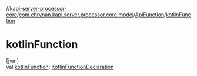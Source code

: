 //[kapi-server-processor-core](../../../index.md)/[com.chrynan.kapi.server.processor.core.model](../index.md)/[ApiFunction](index.md)/[kotlinFunction](kotlin-function.md)

# kotlinFunction

[jvm]\
val [kotlinFunction](kotlin-function.md): [KotlinFunctionDeclaration](../-kotlin-function-declaration/index.md)
